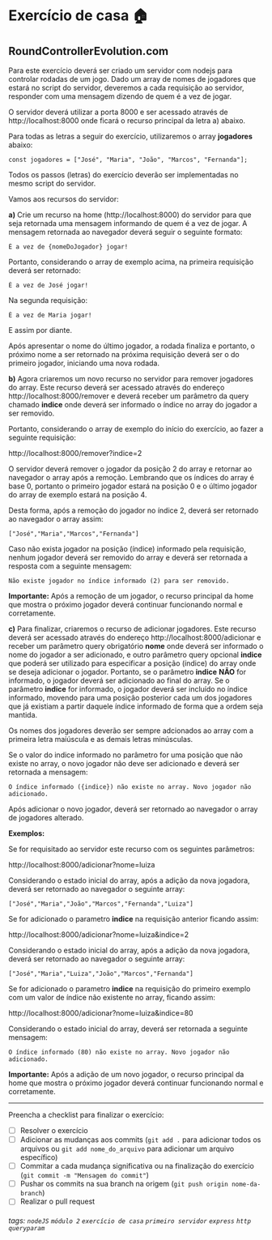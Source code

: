 [](https://i.imgur.com/xG74tOh.png)

# Exercício de casa 🏠

## RoundControllerEvolution.com

Para este exercício deverá ser criado um servidor com nodejs para controlar rodadas de um jogo. Dado um array de nomes de jogadores que estará no script do servidor, deveremos a cada requisição ao servidor, responder com uma mensagem dizendo de quem é a vez de jogar.

O servidor deverá utilizar a porta 8000 e ser acessado através de http://localhost:8000 onde ficará o recurso principal da letra a) abaixo.

Para todas as letras a seguir do exercício, utilizaremos o array **jogadores** abaixo:

```javascript=
const jogadores = ["José", "Maria", "João", "Marcos", "Fernanda"];
```

Todos os passos (letras) do exercício deverão ser implementadas no mesmo script do servidor.

Vamos aos recursos do servidor:

**a)** Crie um recurso na home (http://localhost:8000) do servidor para que seja retornada uma mensagem informando de quem é a vez de jogar.
A mensagem retornada ao navegador deverá seguir o seguinte formato:
```
É a vez de {nomeDoJogador} jogar!
```
Portanto, considerando o array de exemplo acima, na primeira requisição deverá ser retornado:
```
É a vez de José jogar!
```
Na segunda requisição:
```
É a vez de Maria jogar!
```
E assim por diante.

Após apresentar o nome do último jogador, a rodada finaliza e portanto, o próximo nome a ser retornado na próxima requisição deverá ser o do primeiro jogador, iniciando uma nova rodada.

**b)** Agora criaremos um novo recurso no servidor para remover jogadores do array. Este recurso deverá ser acessado através do endereço http://localhost:8000/remover e deverá receber um parâmetro da query chamado **indice** onde deverá ser informado o índice no array do jogador a ser removido.

Portanto, considerando o array de exemplo do início do exercício, ao fazer a seguinte requisição:

http://localhost:8000/remover?indice=2

O servidor deverá remover o jogador da posição 2 do array e retornar ao navegador o array após a remoção. Lembrando que os índices do array é base 0, portanto o primeiro jogador estará na posição 0 e o último jogador do array de exemplo estará na posição 4.

Desta forma, após a remoção do jogador no índice 2, deverá ser retornado ao navegador o array assim:
```javascript=
["José","Maria","Marcos","Fernanda"]
```
Caso não exista jogador na posição (índice) informado pela requisição, nenhum jogador deverá ser removido do array e deverá ser retornada a resposta com a seguinte mensagem:
```
Não existe jogador no índice informado (2) para ser removido.
```

**Importante:** Após a remoção de um jogador, o recurso principal da home que mostra o próximo jogador deverá continuar funcionando normal e corretamente.

**c)** Para finalizar, criaremos o recurso de adicionar jogadores. Este recurso deverá ser acessado através do endereço http://localhost:8000/adicionar e receber um parâmetro query obrigatório **nome** onde deverá ser informado o nome do jogador a ser adicionado, e outro parâmetro query opcional **indice** que poderá ser utilizado para especificar a posição (índice) do array onde se deseja adicionar o jogador. Portanto, se o parâmetro **indice** **NÃO** for informado, o jogador deverá ser adicionado ao final do array. Se o parâmetro **indice** for informado, o jogador deverá ser incluído no índice informado, movendo para uma posição posterior cada um dos jogadores que já existiam a partir daquele índice informado de forma que a ordem seja mantida.

Os nomes dos jogadores deverão ser sempre adcionados ao array com a primeira letra maiúscula e as demais letras minúsculas.

Se o valor do indice informado no parâmetro for uma posição que não existe no array, o novo jogador não deve ser adicionado e deverá ser retornada a mensagem:
```
O índice informado ({indice}) não existe no array. Novo jogador não adicionado.
```

Após adicionar o novo jogador, deverá ser retornado ao navegador o array de jogadores alterado.

**Exemplos:**

Se for requisitado ao servidor este recurso com os seguintes parâmetros: 

http://localhost:8000/adicionar?nome=luiza

Considerando o estado inicial do array, após a adição da nova jogadora, deverá ser retornado ao navegador o seguinte array:
```
["José","Maria","João","Marcos","Fernanda","Luiza"]
```

Se for adicionado o parametro **indice** na requisição anterior ficando assim:

http://localhost:8000/adicionar?nome=luiza&indice=2

Considerando o estado inicial do array, após a adição da nova jogadora, deverá ser retornado ao navegador o seguinte array:
```
["José","Maria","Luiza","João","Marcos","Fernanda"]
```

Se for adicionado o parametro **indice** na requisição do primeiro exemplo com um valor de índice não existente no array, ficando assim:

http://localhost:8000/adicionar?nome=luiza&indice=80

Considerando o estado inicial do array, deverá ser retornada a seguinte mensagem:
```
O índice informado (80) não existe no array. Novo jogador não adicionado.
```

**Importante:** Após a adição de um novo jogador, o recurso principal da home que mostra o próximo jogador deverá continuar funcionando normal e corretamente.

---

Preencha a checklist para finalizar o exercício:

- [ ] Resolver o exercício
- [ ] Adicionar as mudanças aos commits (`git add .` para adicionar todos os arquivos ou `git add nome_do_arquivo` para adicionar um arquivo específico)
- [ ] Commitar a cada mudança significativa ou na finalização do exercício (`git commit -m "Mensagem do commit"`)
- [ ] Pushar os commits na sua branch na origem (`git push origin nome-da-branch`)
- [ ] Realizar o pull request

###### tags: `nodeJS` `módulo 2` `exercício de casa` `primeiro servidor` `express` `http` `queryparam`
